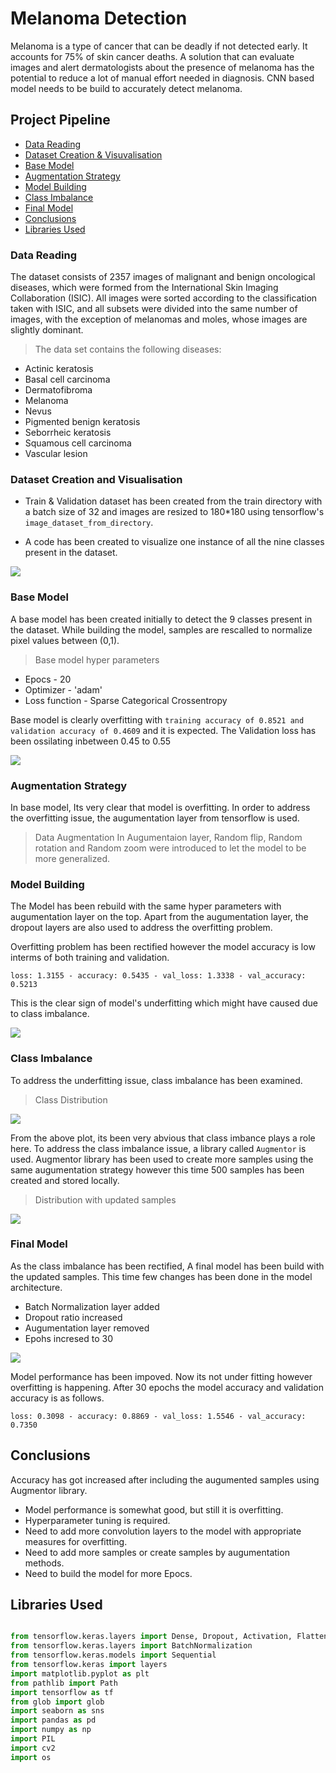 # Melanoma Detection
Melanoma is a type of cancer that can be deadly if not detected early. It accounts for 75% of skin cancer deaths. A solution that can evaluate images and alert dermatologists about the presence of melanoma has the potential to reduce a lot of manual effort needed in diagnosis. CNN based model needs to be build to accurately detect melanoma.

## Project Pipeline
* [Data Reading](#data-reading)
* [Dataset Creation & Visuvalisation](#dataset-creation-and-visualisation)
* [Base Model](#base-model)
* [Augmentation Strategy](#augmentation-strategy)
* [Model Building](#model-building)
* [Class Imbalance](#class-imbalance)
* [Final Model](#final-model)
* [Conclusions](#conclusions)
* [Libraries Used](#libraries-used)


### Data Reading

The dataset consists of 2357 images of malignant and benign oncological diseases, which were formed from the International Skin Imaging Collaboration (ISIC). All images were sorted according to the classification taken with ISIC, and all subsets were divided into the same number of images, with the exception of melanomas and moles, whose images are slightly dominant.

> The data set contains the following diseases:
- Actinic keratosis
- Basal cell carcinoma
- Dermatofibroma
- Melanoma
- Nevus
- Pigmented benign keratosis
- Seborrheic keratosis
- Squamous cell carcinoma
- Vascular lesion
 
### Dataset Creation and Visualisation 

- Train & Validation dataset has been created from the train directory with a batch size of 32 and images are resized to 180*180 using tensorflow's `image_dataset_from_directory`.

- A code has been created to visualize one instance of all the nine classes present in the dataset.

![](/images/skin_diseases.png)

### Base Model

A base model has been created initially to detect the 9 classes present in the dataset. While building the model, samples are rescalled to normalize pixel values between (0,1).

> Base model hyper parameters
  - Epocs - 20
  - Optimizer - 'adam'
  - Loss function - Sparse Categorical Crossentropy
 
Base model is clearly overfitting with `training accuracy of 0.8521 and validation accuracy of 0.4609` and it is expected. The Validation loss has been ossilating inbetween 0.45 to 0.55 

![](/images/base_model_accuracy.png)

### Augmentation Strategy

In base model, Its very clear that model is overfitting. In order to address the overfitting issue, the augumentation layer from tensorflow is used.

> Data Augmentation
    In Augumentaion layer, Random flip, Random rotation and Random zoom were introduced to let the model to be more generalized.

### Model Building

The Model has been rebuild with the same hyper parameters with augumentation layer on the top. Apart from the augumentation layer, the dropout layers are also used to address the overfitting problem. 

Overfitting problem has been rectified however the model accuracy is low interms of both training and validation. 

`loss: 1.3155 - accuracy: 0.5435 - val_loss: 1.3338 - val_accuracy: 0.5213`

This is the clear sign of model's underfitting which might have caused due to class imbalance.

![](/images/model_accuracy.png)

### Class Imbalance

To address the underfitting issue, class imbalance has been examined.

>Class Distribution

![](/images/sample_size.png)

From the above plot, its been very abvious that class imbance plays a role here. To address the class imbalance issue, a library called `Augmentor` is used. Augmentor library has been used to create more samples using the same augumentation strategy however this time 500 samples has been created and stored locally. 

> Distribution with updated samples

![](/images/sample_size_after_augumentation.png)

### Final Model

As the class imbalance has been rectified, A final model has been build with the updated samples. This time few changes has been done in the model architecture. 
- Batch Normalization layer added
- Dropout ratio increased
- Augumentation layer removed
- Epohs incresed to 30

![](/images/final_model_accuracy.png)

Model performance has been impoved. Now its not under fitting however overfitting is happening. After 30 epochs the model accuracy and validation accuracy is as follows.

`loss: 0.3098 - accuracy: 0.8869 - val_loss: 1.5546 - val_accuracy: 0.7350`


## Conclusions

Accuracy has got increased after including the augumented samples using Augmentor library.

- Model performance is somewhat good, but still it is overfitting.
- Hyperparameter tuning is required.
- Need to add more convolution layers to the model with appropriate measures for overfitting.
- Need to add more samples or create samples by augumentation methods.
- Need to build the model for more Epocs.


## Libraries Used

``` python

from tensorflow.keras.layers import Dense, Dropout, Activation, Flatten, Conv2D, MaxPool2D
from tensorflow.keras.layers import BatchNormalization
from tensorflow.keras.models import Sequential
from tensorflow.keras import layers
import matplotlib.pyplot as plt
from pathlib import Path
import tensorflow as tf
from glob import glob
import seaborn as sns
import pandas as pd
import numpy as np
import PIL
import cv2
import os

```
